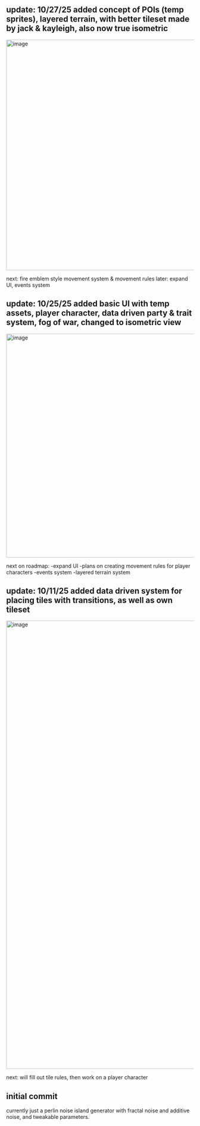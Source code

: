 update: 10/27/25 added concept of POIs (temp sprites), layered terrain, with better tileset made by jack & kayleigh, also now true isometric
-
<img width="1167" height="617" alt="image" src="https://github.com/user-attachments/assets/09793615-1a02-49f7-a10f-42da77a790ef" />

next: fire emblem style movement system & movement rules
later: expand UI, events system


update: 10/25/25 added basic UI with temp assets, player character, data driven party & trait system, fog of war, changed to isometric view
-
<img width="972" height="599" alt="image" src="https://github.com/user-attachments/assets/7d3de39a-6515-4193-bb3b-37ed883ba3aa" />

next on roadmap:
-expand UI
-plans on creating movement rules for player characters
-events system
-layered terrain system

update: 10/11/25 added data driven system for placing tiles with transitions, as well as own tileset
-
<img width="1920" height="1200" alt="image" src="https://github.com/user-attachments/assets/2aac4aba-2b86-47ea-af8d-8a455151970f" />

next: will fill out tile rules, then work on a player character

initial commit
-
currently just a perlin noise island generator with fractal noise and additive noise, and tweakable parameters.

